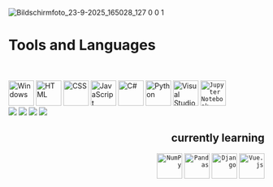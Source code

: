 ![Bildschirmfoto_23-9-2025_165028_127 0 0 1](https://github.com/user-attachments/assets/f855511c-771a-4712-acc2-d15d97e1a6b5)

<div
<b><h1>Tools and Languages</h1></b><br><br>
	<img width="50" src="https://raw.githubusercontent.com/marwin1991/profile-technology-icons/refs/heads/main/icons/windows.png" alt="Windows" title="Windows"/>
	<img width="50" src="https://raw.githubusercontent.com/marwin1991/profile-technology-icons/refs/heads/main/icons/html.png" alt="HTML" title="HTML"/>
	<img width="50" src="https://raw.githubusercontent.com/marwin1991/profile-technology-icons/refs/heads/main/icons/css.png" alt="CSS" title="CSS"/>
	<img width="50" src="https://raw.githubusercontent.com/marwin1991/profile-technology-icons/refs/heads/main/icons/javascript.png" alt="JavaScript" title="JavaScript"/>
	<img width="50" src="https://raw.githubusercontent.com/marwin1991/profile-technology-icons/refs/heads/main/icons/c%23.png" alt="C#" title="C#"/>
	<img width="50" src="https://raw.githubusercontent.com/marwin1991/profile-technology-icons/refs/heads/main/icons/python.png" alt="Python" title="Python"/>
	<img width="50" src="https://raw.githubusercontent.com/marwin1991/profile-technology-icons/refs/heads/main/icons/visual_studio_code.png" alt="Visual Studio Code" title="Visual Studio Code"/>
	<code><img width="50" src="https://raw.githubusercontent.com/marwin1991/profile-technology-icons/refs/heads/main/icons/jupyter_notebook.png" alt="Jupyter Notebook" title="Jupyter Notebook"/></code><br>
		<img src="https://img.shields.io/badge/Visual_Studio-5C2D91?style=for-the-badge&logo=visual%20studio&logoColor=white">
		<img src="https://img.shields.io/badge/ChatGPT-74aa9c?style=for-the-badge&logo=openai&logoColor=white"/>
	<img src="https://img.shields.io/badge/affinity%20desginer-%231B72BE.svg?style=for-the-badge&logo=affinity-designer&logoColor=white"/>
	<img src="https://img.shields.io/badge/affinity%20photo-%237E4DD2.svg?style=for-the-badge&logo=affinity-photo&logoColor=white">
</div>
<div align="right">
<b><h2>currently learning</h2></b>
	<code><img width="50" src="https://raw.githubusercontent.com/marwin1991/profile-technology-icons/refs/heads/main/icons/numpy.png" alt="NumPy" title="NumPy"/></code>
		<code><img width="50" src="https://raw.githubusercontent.com/marwin1991/profile-technology-icons/refs/heads/main/icons/pandas.png" alt="Pandas" title="Pandas"/></code>
	<code><img width="50" src="https://raw.githubusercontent.com/marwin1991/profile-technology-icons/refs/heads/main/icons/django.png" alt="Django" title="Django"/></code>
	<code><img width="50" src="https://raw.githubusercontent.com/marwin1991/profile-technology-icons/refs/heads/main/icons/vue_js.png" alt="Vue.js" title="Vue.js"/></code>
</div>

